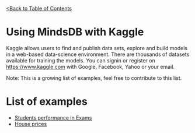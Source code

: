 [<Back to Table of Contents](../../../README.md)

# Using MindsDB with Kaggle 
Kaggle allows users to find and publish data sets, explore and build models in a web-based data-science environment.
There are thousands of datasets available for training the models.
You can signin or register on https://www.kaggle.com with Google, Facebook, Yahoo or your email.

Note: This is a growing list of examples, feel free to contribute to this list.

# List of examples 

* [Students performance in Exams](../../GoogleColab.md)
* [House prices](house_prices.md)
